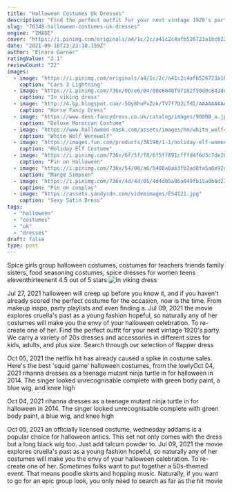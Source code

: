 ```yaml
---
title: "Halloween Costumes Uk Dresses"
description: "Find the perfect outfit for your next vintage 1920's party. We carry a variety of 20s dresses and accessories in different sizes for kids, adults, and plus size. Search through our selection of flapper dress"
slug: "70348-halloween-costumes-uk-dresses"
engine: "IMAGE"
cover: "https://i.pinimg.com/originals/a4/1c/2c/a41c2c4afb526723a1bc022fe3d619f3.jpg"
date: "2021-09-18T23:23:10.159Z"
author: "Elnora Garner"
ratingValue: "2.1"
reviewCount: "22"
images:
  - image: "https://i.pinimg.com/originals/a4/1c/2c/a41c2c4afb526723a1bc022fe3d619f3.jpg"
    caption: "Cars 3 Lightning"
  - image: "https://i.pinimg.com/736x/00/e6/04/00e6048f97182f50d0c843dea8a340f1--viking-dress-vikings.jpg"
    caption: "In viking dress"
  - image: "http://4.bp.blogspot.com/-5Oy8huPvZok/TV7f7D2LTdI/AAAAAAAAAM4/RVg2t6SaMFE/s1600/last_2.jpg"
    caption: "Horse Fancy Dress"
  - image: "https://www.dees-fancydress.co.uk/catalog/images/9000B_a.jpg"
    caption: "Deluxe Moroccan Costume"
  - image: "https://www.halloween-mask.com/assets/images/hm/white_wolf4_hm135.jpg"
    caption: "White Wolf Werewolf"
  - image: "https://images.fun.com/products/38190/1-1/holiday-elf-womens-costume.jpg"
    caption: "Holiday Elf Costume"
  - image: "https://i.pinimg.com/736x/6f/5f/f8/6f5ff891cfffd4f6d3c7de262ef1ca63.jpg"
    caption: "Pin on Halloween"
  - image: "https://i.pinimg.com/736x/54/00/a6/5400a6ab3fb2ad8fa5a0e92c1410f03a--halloween.jpg"
    caption: "Marge Simpson"
  - image: "https://i.pinimg.com/736x/4d/4d/05/4d4d05a86a049fb15a0b6d235914771e.jpg"
    caption: "Pin on cosplay"
  - image: "https://assets.yandycdn.com/videoimages/ES4121.jpg"
    caption: "Sexy Satin Dress"
tags:
  - "halloween"
  - "costumes"
  - "uk"
  - "dresses"
draft: false
type: post
---
```


Spice girls group halloween costumes, costumes for teachers friends family sisters, food seasoning costumes, spice dresses for women teens eleventhirteenent 4.5 out of 5 stars
![In viking dress](https://i.pinimg.com/736x/00/e6/04/00e6048f97182f50d0c843dea8a340f1--viking-dress-vikings.jpg "In viking dress")

Jul 27, 2021 halloween will creep up before you know it, and if you haven&#39;t already scored the perfect costume for the occasion, now is the time. From makeup inspo, party playlists and even finding a. Jul 09, 2021 the movie explores cruella&#39;s past as a young fashion hopeful, so naturally any of her costumes will make you the envy of your halloween celebration. To re-create one of her. Find the perfect outfit for your next vintage 1920&#39;s party. We carry a variety of 20s dresses and accessories in different sizes for kids, adults, and plus size. Search through our selection of flapper dress
<!--inArticleAds-->

<!--galleryOne-->

Oct 05, 2021 the netflix hit has already caused a spike in costume sales. Here's the best 'squid game' halloween costumes, from the lowlyOct 04, 2021 rihanna dresses as a teenage mutant ninja turtle in for halloween in 2014. The singer looked unrecognisable complete with green body paint, a blue wig, and knee high
<!--inArticleAds-->

<!--galleryTwo-->

Oct 04, 2021 rihanna dresses as a teenage mutant ninja turtle in for halloween in 2014. The singer looked unrecognisable complete with green body paint, a blue wig, and knee high
<!--galleryThree-->

Oct 05, 2021 an officially licensed costume, wednesday addams is a popular choice for halloween antics. This set not only comes with the dress but a long black wig too. Just add talcum powder to. Jul 09, 2021 the movie explores cruella's past as a young fashion hopeful, so naturally any of her costumes will make you the envy of your halloween celebration. To re-create one of her. Sometimes folks want to put together a 50s-themed event. That means poodle skirts and hopping music. Naturally, if you want to go for an epic group look, you only need to search as far as the hit movie